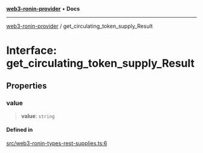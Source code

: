 [**web3-ronin-provider**](../README.md) • **Docs**

***

[web3-ronin-provider](../globals.md) / get\_circulating\_token\_supply\_Result

# Interface: get\_circulating\_token\_supply\_Result

## Properties

### value

> **value**: `string`

#### Defined in

[src/web3-ronin-types-rest-supplies.ts:6](https://github.com/chuacw/web3-ronin-provider/blob/5334d3e4a39d6911ce4028a880b09b3429564837/src/web3-ronin-types-rest-supplies.ts#L6)
